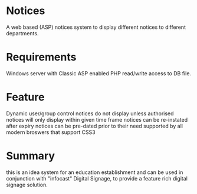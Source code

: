 Notices
=======
A web based (ASP) notices system to display different notices to different departments.

Requirements
============
Windows server with Classic ASP enabled
PHP
read/write access to DB file.

Feature
=======
Dynamic user/group control
notices do not display unless authorised
notices will only display within given time frame
notices can be re-instated after expiry
notices can be pre-dated prior to their need
supported by all modern broswers that support CSS3

Summary
=======
this is an idea system for an education establishment and can be used in conjunction with "infocast" Digital Signage, to provide a feature rich digital signage solution.

